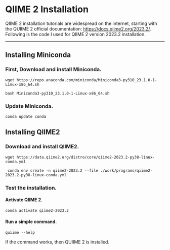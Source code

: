 
# QIIME 2 Installation

QIIME 2 installation tutorials are widespread on the internet, starting with the QUIIME 2 official documentation: 
https://docs.qiime2.org/2023.2/. 
Following is the code I used for QIIME 2 version 2023.2 installation.

---

## Installing Miniconda
### First, Download and install Miniconda.

```
wget https://repo.anaconda.com/miniconda/Miniconda3-py310_23.1.0-1-Linux-x86_64.sh
```
```
bash Miniconda3-py310_23.1.0-1-Linux-x86_64.sh
```
### Update Miniconda.
```
conda update conda
```
## Installing QIIME2
### Download and install QIIME2.
```
wget https://data.qiime2.org/distro/core/qiime2-2023.2-py38-linux-conda.yml
```
```
 conda env create -n qiime2-2023.2 --file ./work/programs/qiime2-2023.2-py38-linux-conda.yml
 ```
### Test the installation.
#### Activate QIIME 2.
```
conda activate qiime2-2023.2
```
#### Run a simple command.

```
quiime --help
```
If the command works, then QUIIME 2 is installed.